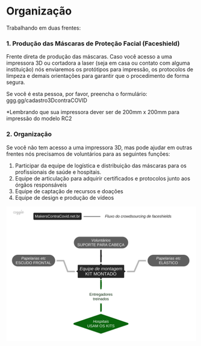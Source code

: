 # Organização

Trabalhando em duas frentes:

### **1. Produção das Máscaras de Proteção Facial \(Faceshield\)**

Frente direta de produção das máscaras. Caso você acesso a uma impressora 3D ou cortadora a laser \(seja em casa ou contato com alguma instituição\) nós enviaremos os protótipos para impressão, os protocolos de limpeza e demais orientações para garantir que o procedimento de forma segura. 

Se você é esta pessoa, por favor, preencha o formulário: ggg.gg/cadastro3DcontraCOVID

\*Lembrando que sua impressora dever ser de 200mm x 200mm para impressão do modelo RC2

### **2. Organização**

Se você não tem acesso a uma impressora 3D, mas pode ajudar em outras frentes nós precisamos de voluntários para as seguintes funções:

1. Participar da equipe de logística e distribuição das máscaras para os profissionais de saúde e hospitais.
2. Equipe de articulação para adquirir certificados e protocolos junto aos órgãos responsáveis
3. Equipe de captação de recursos e doações
4. Equipe de design e produção de vídeos 

![](.gitbook/assets/image%20%283%29.png)

